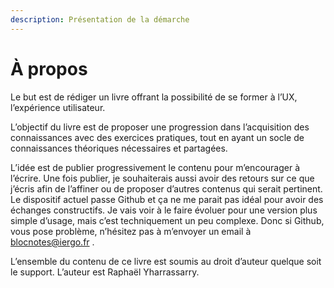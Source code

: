 ```yaml
---
description: Présentation de la démarche
---
```


# À propos

Le but est de rédiger un livre offrant la possibilité de se former à l’UX, l’expérience utilisateur.

L’objectif du livre est de proposer une progression dans l’acquisition des  connaissances avec des exercices pratiques, tout en ayant un socle de connaissances théoriques nécessaires et partagées.

L’idée est de publier progressivement le contenu pour m’encourager à l’écrire. Une fois publier, je souhaiterais aussi avoir des retours sur ce que j’écris afin de l’affiner ou de proposer d’autres contenus qui serait pertinent. Le dispositif actuel passe Github et ça ne me parait pas idéal pour avoir des échanges constructifs. Je vais voir à le faire évoluer pour une version plus simple d’usage, mais c’est techniquement un peu complexe. Donc si Github, vous pose problème, n’hésitez pas à m’envoyer un email à blocnotes@iergo.fr .  

L’ensemble du contenu de ce livre est soumis au droit d’auteur quelque soit le support. L’auteur est Raphaël Yharrassarry.